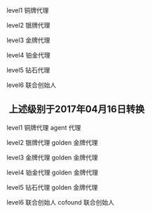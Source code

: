 level1	铜牌代理

level2	银牌代理

level3	金牌代理

level4	铂金代理

level5	钻石代理

level6	联合创始人



##  上述级别于2017年04月16日转换

level1	铜牌代理		agent		代理

level2	银牌代理		golden		金牌代理

level3	金牌代理		golden		金牌代理

level4	铂金代理		golden		金牌代理

level5	钻石代理		golden		金牌代理

level6	联合创始人	cofound		联合创始人

